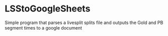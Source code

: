 # LSStoGoogleSheets
Simple program that parses a livesplit splits file and outputs the Gold and PB segment times to a google document
